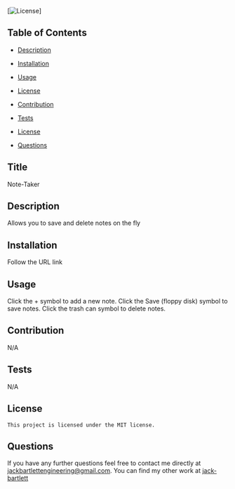 
[![License](https://img.shields.io/badge/License-MIT-blue.svg)]
  ## Table of Contents

  * [Description](#description)

  * [Installation](#installation)

  * [Usage](#usage)

 * [License](#license) 

  * [Contribution](#contribution)

  * [Tests](#tests)

  * [License](#license)

  * [Questions](#questions)

## Title
Note-Taker

## Description
Allows you to save and delete notes on the fly

## Installation
Follow the URL link

## Usage 
Click the + symbol to add a new note. Click the Save (floppy disk) symbol to save notes. Click the trash can symbol to delete notes. 

## Contribution
N/A

## Tests
N/A

## License
    This project is licensed under the MIT license.

## Questions 

If you have any further questions feel free to contact me directly at jackbartlettengineering@gmail.com.
You can find my other work at [jack-bartlett](https://github.com/jack-bartlett/)